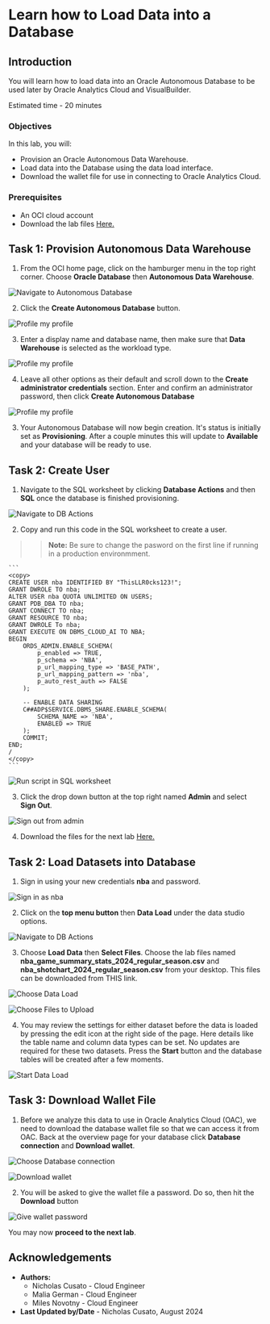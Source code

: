 # Learn how to Load Data into a Database

## Introduction

You will learn how to load data into an Oracle Autonomous Database to be used later by Oracle Analytics Cloud and VisualBuilder.

Estimated time - 20 minutes

### Objectives

In this lab, you will:
* Provision an Oracle Autonomous Data Warehouse.
* Load data into the Database using the data load interface.
* Download the wallet file for use in connecting to Oracle Analytics Cloud.

### Prerequisites

* An OCI cloud account
* Download the lab files [Here.](https://orasenatdpltsecitom03.objectstorage.us-ashburn-1.oci.customer-oci.com/p/7_l6sJ-PEj4wAUlr2P3elYRiBF2-CK6LtJzyagRaXPFRkLTeDkxd2-1vM4db_99L/n/orasenatdpltsecitom03/b/BBALL_LL_FILES/o/NBA_LL.zip)

## Task 1: Provision Autonomous Data Warehouse

1. From the OCI home page, click on the hamburger menu in the top right corner. Choose **Oracle Database** then **Autonomous Data Warehouse**.

![Navigate to Autonomous Database](https://oracle-livelabs.github.io/common/images/console/database-adw.png " ")

2. Click the **Create Autonomous Database** button.

![Profile my profile](images/create-adb-1.png "Create ADB 1")

3. Enter a display name and database name, then make sure that **Data Warehouse** is selected as the workload type.

![Profile my profile](images/create-adb-2.png "Create ADB 2")

4. Leave all other options as their default and scroll down to the **Create administrator credentials** section. Enter and confirm an administrator password, then click **Create Autonomous Database**

![Profile my profile](images/create-adb-3.png "Create ADB 3")

3. Your Autonomous Database will now begin creation. It's status is initially set as **Provisioning**. After a couple minutes this will update to **Available** and your database will be ready to use.

## Task 2: Create User

1. Navigate to the SQL worksheet by clicking **Database Actions** and then **SQL** once the database is finished provisioning.

![Navigate to DB Actions](images/sql-worksheet.png "DB Actions")

2. Copy and run this code in the SQL worksheet to create a user.

>>**Note:** Be sure to change the pasword on the first line if running in a production environmment.

	```
	<copy>
	CREATE USER nba IDENTIFIED BY "ThisLLR0cks123!";
	GRANT DWROLE TO nba;
	ALTER USER nba QUOTA UNLIMITED ON USERS;
	GRANT PDB_DBA TO nba;
	GRANT CONNECT TO nba;
	GRANT RESOURCE TO nba;
	GRANT DWROLE To nba;
	GRANT EXECUTE ON DBMS_CLOUD_AI TO NBA;
	BEGIN
		ORDS_ADMIN.ENABLE_SCHEMA(
			p_enabled => TRUE,
			p_schema => 'NBA',
			p_url_mapping_type => 'BASE_PATH',
			p_url_mapping_pattern => 'nba',
			p_auto_rest_auth => FALSE
		);

		-- ENABLE DATA SHARING
		C##ADP$SERVICE.DBMS_SHARE.ENABLE_SCHEMA(
			SCHEMA_NAME => 'NBA',
			ENABLED => TRUE
		);
		COMMIT;
	END;
	/
	</copy>
	```

![Run script in SQL worksheet](images/run-script.png "Run Script")

3. Click the drop down button at the top right named **Admin** and select **Sign Out**.

![Sign out from admin](images/sign-out-admin.png "Sign Out")

4. Download the files for the next lab [Here.](https://orasenatdpltsecitom03.objectstorage.us-ashburn-1.oci.customer-oci.com/p/7_l6sJ-PEj4wAUlr2P3elYRiBF2-CK6LtJzyagRaXPFRkLTeDkxd2-1vM4db_99L/n/orasenatdpltsecitom03/b/BBALL_LL_FILES/o/NBA_LL.zip)

## Task 2: Load Datasets into Database

1. Sign in using your new credentials **nba** and password.

![Sign in as nba](images/sign-in-nba.png "Sign In")

2. Click on the **top menu button** then **Data Load** under the data studio options.

![Navigate to DB Actions](images/data-load.png "DB Actions")

3. Choose **Load Data** then **Select Files**. Choose the lab files named **nba\_game\_summary\_stats\_2024\_regular\_season.csv** and **nba\_shotchart\_2024\_regular\_season.csv** from your desktop. This files can be downloaded from THIS link.

![Choose Data Load](images/db-actions-dataload.png "Data Load")

![Choose Files to Upload](images/db-actions-dataload2.png "Choose Datasets")

4. You may review the settings for either dataset before the data is loaded by pressing the edit icon at the right side of the page. Here details like the table name and column data types can be set. No updates are required for these two datasets. Press the **Start** button and the database tables will be created after a few moments.

![Start Data Load](images/db-actions-dataload3.png "Start Data Load")

## Task 3: Download Wallet File

1. Before we analyze this data to use in Oracle Analytics Cloud (OAC), we need to download the database wallet file so that we can access it from OAC. Back at the overview page for your database click **Database connection** and **Download wallet**.

![Choose Database connection](images/adb-connection.png "Choose Database connection")

![Download wallet](images/abd-connection2.png "Download wallet")

2. You will be asked to give the wallet file a password. Do so, then hit the **Download** button

![Give wallet password](images/adb-connection3.png "Give wallet password")

You may now **proceed to the next lab**.

## Acknowledgements

* **Authors:**
	* Nicholas Cusato - Cloud Engineer
	* Malia German - Cloud Engineer
	* Miles Novotny - Cloud Engineer
* **Last Updated by/Date** - Nicholas Cusato, August 2024
